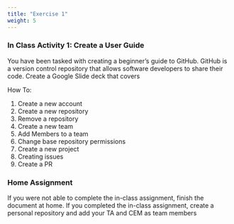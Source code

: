 ```yaml
---
title: "Exercise 1"
weight: 5
---
```


### In Class Activity 1: Create a User Guide 
You have been tasked with creating a beginner’s guide to GitHub. GitHub is a version control repository that allows software developers to share their code. Create a Google Slide deck that covers 

How To: 
1. Create a new account 
2. Create a new repository 
3. Remove a repository  
4. Create a new team 
5. Add Members to a team 
6. Change base repository permissions
7. Create a new project
8. Creating issues 
9. Create a PR

### Home Assignment 
If you were not able to complete the in-class assignment, finish the document at home. 
If you completed the in-class assignment, create a personal repository and add your TA and CEM as team members 

